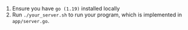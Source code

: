 1. Ensure you have `go (1.19)` installed locally
2. Run `./your_server.sh` to run your program, which is implemented in
   `app/server.go`.

